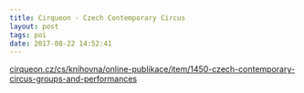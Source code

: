 ```yaml
---
title: Cirqueon - Czech Contemporary Circus
layout: post
tags: poi
date: 2017-08-22 14:52:41
---
```

<a target="_blank" href="https://www.cirqueon.cz/cs/knihovna/online-publikace/item/1450-czech-contemporary-circus-groups-and-performances">cirqueon.cz/cs/knihovna/online-publikace/item/1450-czech-contemporary-circus-groups-and-performances</a>
